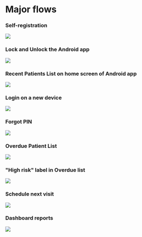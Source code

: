 # Major flows

### Self-registration 

![](../../.gitbook/assets/image%20%287%29.png)

### Lock and Unlock the Android app

![](../../.gitbook/assets/image%20%283%29.png)

### Recent Patients List on home screen of Android app

![](../../.gitbook/assets/recent-patients-list.jpg)

### Login on a new device

![](../../.gitbook/assets/image%20%282%29.png)

### Forgot PIN 

![](../../.gitbook/assets/image%20%285%29.png)

### Overdue Patient List

![](../../.gitbook/assets/overdue-list.jpg)

### "High risk" label in Overdue list

![](../../.gitbook/assets/image%20%281%29.png)

### Schedule next visit

![](../../.gitbook/assets/image%20%286%29.png)

### Dashboard reports

![](../../.gitbook/assets/recent-patients-list%20%282%29.jpg)

